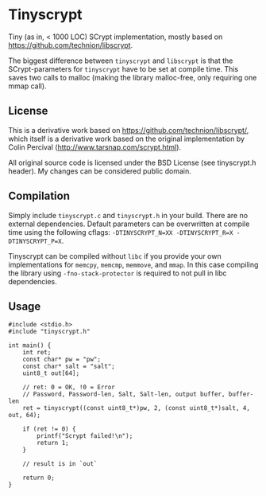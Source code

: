Tinyscrypt
==========

Tiny (as in, < 1000 LOC) SCrypt implementation, mostly based on https://github.com/technion/libscrypt.

The biggest difference between `tinyscrypt` and `libscrypt` is that the SCrypt-parameters for `tinyscrypt` have
to be set at compile time. This saves two calls to malloc (making the library malloc-free, only requiring one mmap
call).

License
-------

This is a derivative work based on https://github.com/technion/libscrypt/, which itself is a derivative
work based on the original implementation by Colin Percival (http://www.tarsnap.com/scrypt.html).

All original source code is licensed under the BSD License (see tinyscrypt.h header).
My changes can be considered public domain.

Compilation
-----------

Simply include `tinyscrypt.c` and `tinyscrypt.h` in your build. There are no external dependencies.
Default parameters can be overwritten at compile time using the following cflags: `-DTINYSCRYPT_N=XX -DTINYSCRYPT_R=X -DTINYSCRYPT_P=X`.

Tinyscrypt can be compiled without `libc` if you provide your own implementations for `memcpy`, `memcmp`, `memmove`, and `mmap`.
In this case compiling the library using `-fno-stack-protector` is required to not pull in libc dependencies.

Usage
-----

    #include <stdio.h>
    #include "tinyscrypt.h"

    int main() {
        int ret;
        const char* pw = "pw";
        const char* salt = "salt";
        uint8_t out[64];

        // ret: 0 = OK, !0 = Error
        // Password, Password-len, Salt, Salt-len, output buffer, buffer-len
        ret = tinyscrypt((const uint8_t*)pw, 2, (const uint8_t*)salt, 4, out, 64);

        if (ret != 0) {
            printf("Scrypt failed!\n");
            return 1;
        }

        // result is in `out`

        return 0;
    }
